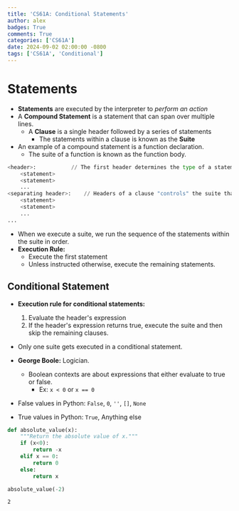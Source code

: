 ```yaml
---
title: 'CS61A: Conditional Statements'
author: alex
badges: True
comments: True
categories: ['CS61A']
date: 2024-09-02 02:00:00 -0800
tags: ['CS61A', 'Conditional']
---
```


# Statements
- **Statements** are executed by the interpreter to *perform an action*
- A **Compound Statement** is a statement that can span over multiple lines.
    - A **Clause** is a single header followed by a series of statements
        - The statements within a clause is known as the **Suite**
- An example of a compound statement is a function declaration.
    - The suite of a function is known as the function body.


```python
<header>:           // The first header determines the type of a statement
    <statement>
    <statement>
    ...
<separating header>:    // Headers of a clause "controls" the suite that follows
    <statement>
    <statement>
    ...
...
```

- When we execute a suite, we run the sequence of the statements within the suite in order.
- **Execution Rule:**
    - Execute the first statement
    - Unless instructed otherwise, execute the remaining statements.

## Conditional Statement
- **Execution rule for conditional statements:**
    1) Evaluate the header's expression  
    2) If the header's expression returns true, execute the suite and then skip the remaining clauses.  

- Only one suite gets executed in a conditional statement.
- **George Boole:** Logician. 
    - Boolean contexts are about expressions that either evaluate to true or false.
        - Ex: `x < 0` or `x == 0`
- False values in Python: `False`, `0`, `''`, `[]`, `None`
- True values in Python: `True`, Anything else



```python
def absolute_value(x):
    """Return the absolute value of x."""
    if (x<0):
        return -x
    elif x == 0:
        return 0
    else:
        return x

absolute_value(-2)
```




    2


